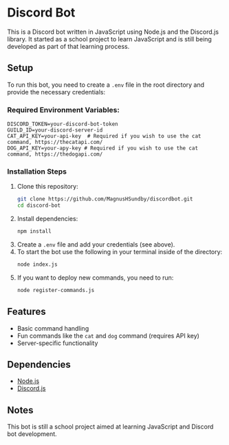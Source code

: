 # Discord Bot

This is a Discord bot written in JavaScript using Node.js and the Discord.js library. It started as a school project to learn JavaScript and is still being developed as part of that learning process.

## Setup

To run this bot, you need to create a `.env` file in the root directory and provide the necessary credentials:

### Required Environment Variables:
```env
DISCORD_TOKEN=your-discord-bot-token
GUILD_ID=your-discord-server-id
CAT_API_KEY=your-api-key  # Required if you wish to use the cat command, https://thecatapi.com/
DOG_API_KEY=your-apy-key # Required if you wish to use the cat command, https://thedogapi.com/
```

### Installation Steps
1. Clone this repository:
   ```sh
   git clone https://github.com/MagnusHSundby/discordbot.git
   cd discord-bot
   ```
2. Install dependencies:
   ```sh
   npm install
   ```
3. Create a `.env` file and add your credentials (see above).
4. To start the bot use the following in your terminal inside of the directory:
   ```sh
   node index.js
   ```
5. If you want to deploy new commands, you need to run:
   ```sh
   node register-commands.js
   ```

## Features
- Basic command handling
- Fun commands like the `cat` and `dog` command (requires API key)
- Server-specific functionality

## Dependencies
- [Node.js](https://nodejs.org/)
- [Discord.js](https://discord.js.org/)

## Notes
This bot is still a school project aimed at learning JavaScript and Discord bot development.


